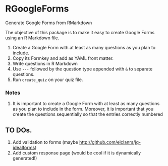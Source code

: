 RGoogleForms
============

Generate Google Forms from RMarkdown


The objective of this package is to make it easy to create Google Forms using an R Markdown file.


1. Create a Google Form with at least as many questions as you plan to include.
2. Copy its Formkey and add as YAML front matter.
3. Write questions in R Markdown
4. Use `---` followed by the question type appended with `&` to separate questions.
5. Run `create_quiz` on your quiz file.


### Notes ###

1. It is important to create a Google Form with at least as many questions as you plan to include in the form. Moreover, it is important that you create the questions sequentially so that the entries correctly numbered

## TO DOs. ##


1. Add validation to forms (maybe http://github.com/elclanrs/jq-idealforms)
2. Add custom response page (would be cool if it is dynamically generated!)